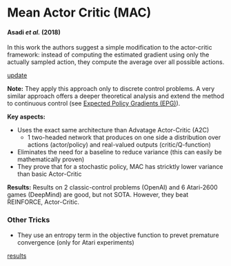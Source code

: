 # Mean Actor Critic (MAC)
#### Asadi *et al.* (2018)

In this work the authors suggest a simple modification to the actor-critic framework: instead of computing the estimated gradient using only the actually sampled action, they compute the average over all possible actions.

[update](update.PNG)

**Note:** They apply this approach only to discrete control problems. A very similar approach offers a deeper theoretical analysis and extend the method to continuous control (see [Expected Policy Gradients (EPG)](https://arxiv.org/abs/1706.05374)).

**Key aspects:**
* Uses the exact same architecture than Advatage Actor-Critic (A2C)
  * 1 two-headed network that produces on one side a distribution over actions (actor/policy) and real-valued outputs (critic/Q-function)
* Eliminates the need for a baseline to reduce variance (this can easily be mathematically proven)
* They prove that for a stochastic policy, MAC has stricktly lower variance than basic Actor-Critic

**Results:** Results on 2 classic-control problems (OpenAI) and 6 Atari-2600 games (DeepMind) are good, but not SOTA. However, they beat REINFORCE, Actor-Critic.

### Other Tricks
* They use an entropy term in the objective function to prevet premature convergence (only for Atari experiments)

[results](fig2.PNG)
